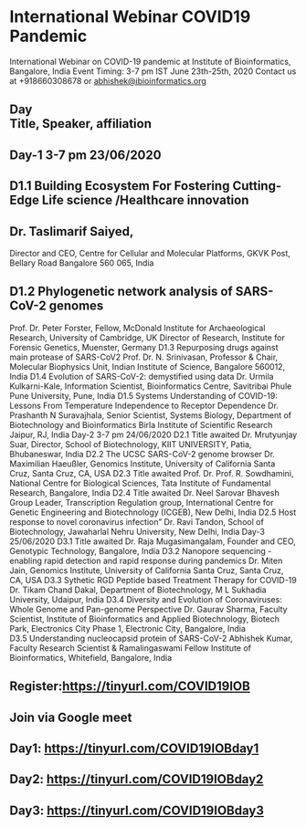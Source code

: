 # International Webinar COVID19 Pandemic 

International Webinar on COVID-19 pandemic at Institute of Bioinformatics, Bangalore, India
Event Timing: 3-7 pm IST June 23th-25th, 2020
Contact us at +918660308678 or abhishek@ibioinformatics.org



 
Day	 
Title, Speaker, affiliation
-----

Day-1	 3-7 pm 23/06/2020
-----
D1.1		Building Ecosystem For Fostering Cutting-Edge Life science /Healthcare innovation
-----
Dr. Taslimarif Saiyed, 
-----
Director and CEO, Centre for Cellular and Molecular Platforms, GKVK Post, Bellary Road Bangalore 560 065, India

D1.2	Phylogenetic network analysis of SARS-CoV-2 genomes
-----
Prof. Dr. Peter Forster, Fellow, McDonald Institute for Archaeological Research, University of Cambridge, UK Director of Research, Institute for Forensic Genetics, Muenster, Germany
D1.3	Repurposing drugs against main protease of SARS-CoV2
Prof. Dr. N. Srinivasan, Professor & Chair, Molecular Biophysics Unit, Indian Institute of Science, Bangalore 560012, India
D1.4	Evolution of SARS-CoV-2: demystified using data
Dr. Urmila Kulkarni-Kale, Information Scientist, Bioinformatics Centre, Savitribai Phule Pune University, Pune, India
D1.5	Systems Understanding of  COVID-19: Lessons From Temperature Independence to Receptor Dependence 
Dr. Prashanth N Suravajhala, Senior Scientist, Systems Biology, Department of Biotechnology and Bioinformatics Birla Institute of Scientific Research Jaipur, RJ, India
Day-2	3-7 pm 24/06/2020
D2.1	Title awaited 
Dr. Mrutyunjay Suar, Director, School of Biotechnology, KIIT UNIVERSITY, Patia, Bhubaneswar, India
D2.2	 The UCSC SARS-CoV-2 genome browser 
Dr. Maximilian Haeußler, Genomics Institute, University of California Santa Cruz, Santa Cruz, CA, USA
D2.3	Title awaited
Prof. Dr. Prof. R. Sowdhamini, National Centre for Biological Sciences, 
Tata Institute of Fundamental Research, Bangalore, India 
D2.4	Title awaited
Dr. Neel Sarovar Bhavesh
Group Leader, Transcription Regulation group, International Centre for Genetic Engineering and Biotechnology (ICGEB), New Delhi, India
D2.5	Host response to novel coronavirus infection”
Dr. Ravi Tandon, School of Biotechnology, Jawaharlal Nehru University, New Delhi, India
Day-3	25/06/2020
D3.1	Title awaited
Dr. Raja Mugasimangalam, Founder and CEO, Genotypic Technology, Bangalore, India
D3.2	Nanopore sequencing - enabling rapid detection and rapid response during pandemics
Dr. Miten Jain, Genomics Institute, University of California Santa Cruz, Santa Cruz, CA,  USA
D3.3	Sythetic RGD Peptide based Treatment Therapy for COVID-19
Dr. Tikam Chand Dakal, Department of Biotechnology, M L Sukhadia University, Udaipur, India
D3.4	Diversity and Evolution of Coronaviruses: Whole Genome and Pan-genome Perspective
Dr. Gaurav Sharma, Faculty Scientist, Institute of Bioinformatics and Applied Biotechnology, 
Biotech Park, Electronics City Phase 1, Electronic City, Bangalore, India  
D3.5	Understanding nucleocapsid protein of SARS-CoV-2
Abhishek Kumar, Faculty Research Scientist & Ramalingaswami Fellow Institute of Bioinformatics, Whitefield, Bangalore, India

Register:https://tinyurl.com/COVID19IOB
---------
Join via Google meet
--------
Day1: https://tinyurl.com/COVID19IOBday1
-------

Day2: https://tinyurl.com/COVID19IOBday2
-------
Day3: https://tinyurl.com/COVID19IOBday3
-------


